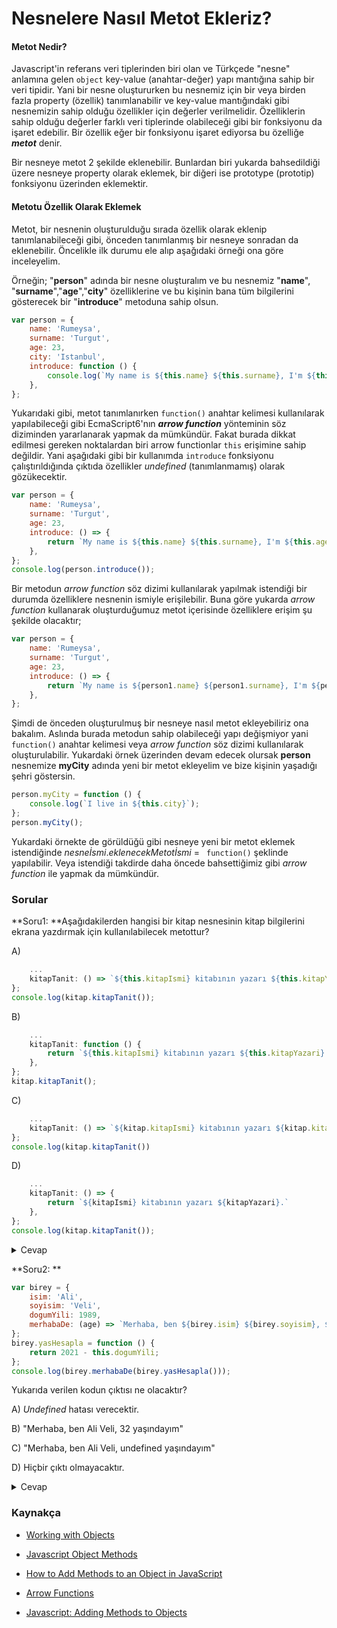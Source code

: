 # Nesnelere Nasıl Metot Ekleriz?

#### Metot Nedir?

Javascript'in referans veri tiplerinden biri olan ve Türkçede "nesne" anlamına gelen `object` key-value (anahtar-değer) yapı mantığına sahip bir veri tipidir. Yani bir nesne oluştururken bu nesnemiz için bir veya birden fazla property (özellik) tanımlanabilir ve key-value mantığındaki gibi nesnemizin sahip olduğu özellikler için değerler verilmelidir. Özelliklerin sahip olduğu değerler farklı veri tiplerinde olabileceği gibi bir fonksiyonu da işaret edebilir. Bir özellik eğer bir fonksiyonu işaret ediyorsa bu özelliğe ***metot*** denir.

Bir nesneye metot 2 şekilde eklenebilir. Bunlardan biri yukarda bahsedildiği üzere nesneye property olarak eklemek, bir diğeri ise prototype (prototip) fonksiyonu üzerinden eklemektir.

#### Metotu Özellik Olarak Eklemek

Metot, bir nesnenin oluşturulduğu sırada özellik olarak eklenip tanımlanabileceği gibi, önceden tanımlanmış bir nesneye sonradan da eklenebilir. Öncelikle ilk durumu ele alıp aşağıdaki örneği ona göre inceleyelim.

Örneğin; "**person**" adında bir nesne oluşturalım ve bu nesnemiz "**name**", "**surname**","**age**","**city**" özelliklerine ve bu kişinin bana tüm bilgilerini gösterecek bir "**introduce**" metoduna sahip olsun.  

```javascript
var person = {
	name: 'Rumeysa',
	surname: 'Turgut',
	age: 23,
	city: 'Istanbul',
	introduce: function () {
		console.log(`My name is ${this.name} ${this.surname}, I'm ${this.age} yo.`);
	},
};
```

Yukarıdaki gibi, metot tanımlanırken `function()` anahtar kelimesi kullanılarak yapılabileceği gibi EcmaScript6'nın ***arrow function*** yönteminin söz diziminden yararlanarak yapmak da mümkündür. Fakat burada dikkat edilmesi gereken noktalardan biri arrow functionlar `this` erişimine sahip değildir. Yani aşağıdaki gibi bir kullanımda `introduce` fonksiyonu çalıştırıldığında çıktıda özellikler *undefined* (tanımlanmamış) olarak gözükecektir.

```javascript
var person = {
	name: 'Rumeysa',
	surname: 'Turgut',
	age: 23,
	introduce: () => {
		return `My name is ${this.name} ${this.surname}, I'm ${this.age} yo.`;
	},
};
console.log(person.introduce());
```

Bir metodun *arrow function* söz dizimi kullanılarak yapılmak istendiği bir durumda özelliklere nesnenin ismiyle erişilebilir. Buna göre yukarda *arrow function* kullanarak oluşturduğumuz metot içerisinde özelliklere erişim şu şekilde olacaktır; 

```javascript
var person = {
	name: 'Rumeysa',
	surname: 'Turgut',
	age: 23,
	introduce: () => {
		return `My name is ${person1.name} ${person1.surname}, I'm ${person1.age} yo.`;
	},
};
```



Şimdi de önceden oluşturulmuş bir nesneye nasıl metot ekleyebiliriz ona bakalım. Aslında burada metodun sahip olabileceği yapı değişmiyor yani `function()` anahtar kelimesi veya *arrow function* söz dizimi kullanılarak oluşturulabilir. Yukardaki örnek üzerinden devam edecek olursak **person** nesnemize **myCity** adında yeni bir metot ekleyelim ve bize kişinin yaşadığı şehri göstersin.

```javascript
person.myCity = function () {
	console.log(`I live in ${this.city}`);
};
person.myCity();
```

Yukardaki örnekte de görüldüğü gibi nesneye yeni bir metot eklemek istendiğinde *nesneİsmi*.*eklenecekMetotİsmi* = ` function()` şeklinde yapılabilir. Veya istendiği takdirde daha öncede bahsettiğimiz gibi *arrow function* ile yapmak da mümkündür.

### Sorular

**Soru1: **Aşağıdakilerden hangisi bir kitap nesnesinin kitap bilgilerini ekrana yazdırmak için kullanılabilecek metottur? 

A)

```javascript
	...
	kitapTanit: () => `${this.kitapIsmi} kitabının yazarı ${this.kitapYazari}.`,
};
console.log(kitap.kitapTanit());
```

B)

```javascript
	...
	kitapTanit: function () {
		return `${this.kitapIsmi} kitabının yazarı ${this.kitapYazari}.`;
	},
};
kitap.kitapTanit();
```

C)

```javascript
	...
	kitapTanit: () => `${kitap.kitapIsmi} kitabının yazarı ${kitap.kitapYazari}.`,
};
console.log(kitap.kitapTanit())
```

D)

```javascript
	...
	kitapTanit: () => {
		return `${kitapIsmi} kitabının yazarı ${kitapYazari}.`
	},
};
console.log(kitap.kitapTanit());
```

<details><summary>Cevap</summary>Doğru cevap C şıkkıdır.</details>



**Soru2: **

```javascript
var birey = {
	isim: 'Ali',
	soyisim: 'Veli',
	dogumYili: 1989,
	merhabaDe: (age) => `Merhaba, ben ${birey.isim} ${birey.soyisim}, ${age} yaşındayım`,
};
birey.yasHesapla = function () {
	return 2021 - this.dogumYili;
};
console.log(birey.merhabaDe(birey.yasHesapla()));

```

Yukarıda verilen kodun çıktısı ne olacaktır?

A) *Undefined* hatası verecektir.

B) "Merhaba, ben Ali Veli, 32 yaşındayım"

C) "Merhaba, ben Ali Veli, undefined yaşındayım"

D) Hiçbir çıktı olmayacaktır.

<details><summary>Cevap</summary>Doğru cevap B şıkkıdır.</details>



### Kaynakça

- [Working with Objects](https://developer.mozilla.org/en-US/docs/Web/JavaScript/Guide/Working_with_Objects)
- [Javascript Object Methods](https://www.w3schools.com/js/js_object_methods.asp)

- [How to Add Methods to an Object in JavaScript](https://www.dummies.com/web-design-development/javascript/how-to-add-methods-to-an-object-in-javascript-for-html5-and-css3-programming/)

- [Arrow Functions](https://developer.mozilla.org/tr/docs/Web/JavaScript/Reference/Functions/Arrow_functions)
- [Javascript: Adding Methods to Objects](https://ncoughlin.com/posts/javascript-adding-methods-to-objects/)


